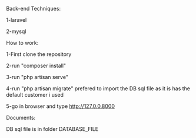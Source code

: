 Back-end Techniques:

1-laravel

2-mysql

How to work:

1-First clone the repository

2-run "composer install"

3-run "php artisan serve"

4-run "php artisan migrate" prefered to import the DB sql file as it is has the default customer i used

5-go in browser and type http://127.0.0.8000 


Documents:

DB sql file is in folder DATABASE_FILE
